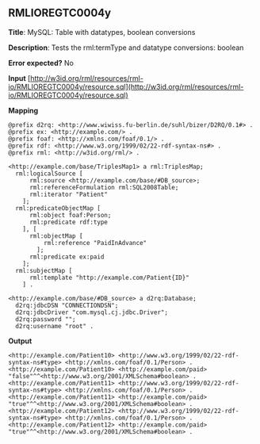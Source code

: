 ## RMLIOREGTC0004y

**Title**: MySQL: Table with datatypes, boolean conversions

**Description**: Tests the rml:termType and datatype conversions: boolean

**Error expected?** No

**Input**
 [http://w3id.org/rml/resources/rml-io/RMLIOREGTC0004y/resource.sql](http://w3id.org/rml/resources/rml-io/RMLIOREGTC0004y/resource.sql)

**Mapping**
```
@prefix d2rq: <http://www.wiwiss.fu-berlin.de/suhl/bizer/D2RQ/0.1#> .
@prefix ex: <http://example.com/> .
@prefix foaf: <http://xmlns.com/foaf/0.1/> .
@prefix rdf: <http://www.w3.org/1999/02/22-rdf-syntax-ns#> .
@prefix rml: <http://w3id.org/rml/> .

<http://example.com/base/TriplesMap1> a rml:TriplesMap;
  rml:logicalSource [
      rml:source <http://example.com/base/#DB_source>;
      rml:referenceFormulation rml:SQL2008Table;
      rml:iterator "Patient"
    ];
  rml:predicateObjectMap [
      rml:object foaf:Person;
      rml:predicate rdf:type
    ], [
      rml:objectMap [
          rml:reference "PaidInAdvance"
        ];
      rml:predicate ex:paid
    ];
  rml:subjectMap [
      rml:template "http://example.com/Patient{ID}"
    ] .

<http://example.com/base/#DB_source> a d2rq:Database;
  d2rq:jdbcDSN "CONNECTIONDSN";
  d2rq:jdbcDriver "com.mysql.cj.jdbc.Driver";
  d2rq:password "";
  d2rq:username "root" .

```

**Output**
```
<http://example.com/Patient10> <http://www.w3.org/1999/02/22-rdf-syntax-ns#type> <http://xmlns.com/foaf/0.1/Person> .
<http://example.com/Patient10> <http://example.com/paid> "false"^^<http://www.w3.org/2001/XMLSchema#boolean> .
<http://example.com/Patient11> <http://www.w3.org/1999/02/22-rdf-syntax-ns#type> <http://xmlns.com/foaf/0.1/Person> .
<http://example.com/Patient11> <http://example.com/paid> "true"^^<http://www.w3.org/2001/XMLSchema#boolean> .
<http://example.com/Patient12> <http://www.w3.org/1999/02/22-rdf-syntax-ns#type> <http://xmlns.com/foaf/0.1/Person> .
<http://example.com/Patient12> <http://example.com/paid> "true"^^<http://www.w3.org/2001/XMLSchema#boolean> .

```

